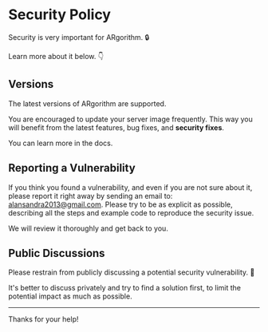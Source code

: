 # Security Policy

Security is very important for ARgorithm. 🔒

Learn more about it below. 👇

## Versions

The latest versions of ARgorithm are supported.

You are encouraged to update your server image frequently. This way you will benefit from the latest features, bug fixes, and **security fixes**.

You can learn more in the docs.

## Reporting a Vulnerability

If you think you found a vulnerability, and even if you are not sure about it, please report it right away by sending an email to: alansandra2013@gmail.com. Please try to be as explicit as possible, describing all the steps and example code to reproduce the security issue.

We will review it thoroughly and get back to you.

## Public Discussions

Please restrain from publicly discussing a potential security vulnerability. 🙊

It's better to discuss privately and try to find a solution first, to limit the potential impact as much as possible.

---

Thanks for your help!
